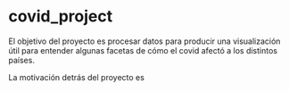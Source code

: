 # covid_project
El objetivo del proyecto es procesar datos para producir una visualización útil para entender algunas facetas de cómo el covid afectó a los distintos países.

La motivación detrás del proyecto es 
